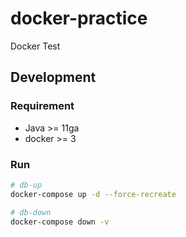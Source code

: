 # docker-practice
Docker Test

## Development

### Requirement
- Java >= 11ga
- docker >= 3

### Run
```bash
# db-up
docker-compose up -d --force-recreate

# db-down
docker-compose down -v
```
